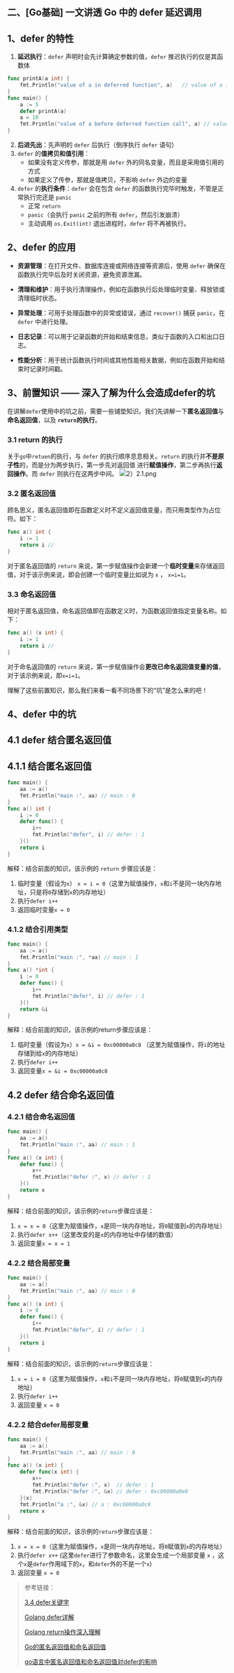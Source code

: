 ## 二、[Go基础] 一文讲透 Go 中的 defer 延迟调用

## 1、defer 的特性

1. **延迟执行**：`defer` 声明时会先计算确定参数的值，`defer` 推迟执行的仅是其函数体
```go
func printA(a int) {
	fmt.Println("value of a in deferred function", a)	// value of a in deferred function 5
}
func main() {
	a := 5
	defer printA(a)
	a = 10
	fmt.Println("value of a before deferred function call", a) // value of a before deferred function call 10
}
```
2. **后进先出**：先声明的 `defer` 后执行（倒序执行 `defer` 语句）
3. `defer` 的**值拷贝和值引用**：
   - 如果没有定义传参，那就是用 `defer` 外的同名变量，而且是采用值引用的方式
   - 如果定义了传参，那就是值拷贝，不影响 `defer` 外边的变量
4. `defer` 的**执行条件**：`defer` 会在包含 `defer` 的函数执行完毕时触发，不管是正常执行完还是 `panic`
   - 正常 `return`
   - `panic`（会执行 `panic` 之前的所有 `defer`，然后引发崩溃）
   - 主动调用 `os.Exit(int)` 退出进程时，`defer` 将不再被执行。

## 2、defer 的应用

- **资源管理**：在打开文件、数据库连接或网络连接等资源后，使用 `defer` 确保在函数执行完毕后及时关闭资源，避免资源泄漏。

- **清理和维护**：用于执行清理操作，例如在函数执行后处理临时变量、释放锁或清理临时状态。

- **异常处理**：可用于处理函数中的异常或错误，通过 `recover()` 捕获 `panic`，在 `defer` 中进行处理。

- **日志记录**：可以用于记录函数的开始和结束信息，类似于函数的入口和出口日志。

- **性能分析**：用于统计函数执行时间或其他性能相关数据，例如在函数开始和结束时记录时间戳。

## 3、前置知识 —— 深入了解为什么会造成defer的坑

在讲解`defer`使用中的坑之前，需要一些铺垫知识。我们先讲解一下**匿名返回值**与**命名返回值**，以及 **`return`的执行**。

### 3.1 return 的执行

关于`go`中`retuen`的执行，与 `defer` 的执行顺序息息相关。`return` 的执行并**不是原子性**的，而是分为两步执行，第一步先对返回值
进行**赋值操作**，第二步再执行**返回操作**。而 `defer` 则执行在这两步中间。
![2）2.1.png](pictures/2）2.1.png)

### 3.2 匿名返回值

顾名思义，匿名返回值即在函数定义时不定义返回值变量，而只用类型作为占位符。如下：

```go
func a() int {
	i := 1
	return i // 
}
```

对于匿名返回值的 `return` 来说，第一步赋值操作会新建一个**临时变量**来存储返回值，对于该示例来说，即会创建一个临时变量比如说为 `x` ，
`x=i=1`。

### 3.3 命名返回值

相对于匿名返回值，命名返回值即在函数定义时，为函数返回值指定变量名称。如下：
```go
func a() (x int) {
	i := 1
	return i // 
}
```

对于命名返回值的 `return` 来说，第一步赋值操作会**更改已命名返回值变量的值**，对于该示例来说，即`x=i=1`。

理解了这些前置知识，那么我们来看一看不同场景下的“坑”是怎么来的吧！


## 4、defer 中的坑

## 4.1 defer 结合匿名返回值

## 4.1.1 结合匿名返回值

```go
func main() {
	aa := a()
	fmt.Println("main :", aa) // main : 0
}
func a() int {
	i := 0
	defer func() {
		i++
		fmt.Println("defer", i) // defer : 1
	}()
	return i
}
```

解释：结合前面的知识，该示例的 `return` 步骤应该是：
1. 临时变量（假设为`x`） `x = i = 0`（这里为赋值操作，`x`和`i`不是同一块内存地址，只是将`0`存储到`x`的内存地址）
2. 执行`defer i++`
3. 返回临时变量`x = 0`

### 4.1.2 结合引用类型

```go
func main() {
	aa := a()
	fmt.Println("main :", *aa) // main : 1
}
func a() *int {
	i := 0
	defer func() {
		i++
		fmt.Println("defer", i) // defer : 1
	}()
	return &i
}
```

解释：结合前面的知识，该示例的return步骤应该是：
1.  临时变量（假设为`x`）`x = &i = 0xc00000a0c8` （这里为赋值操作，将`i`的地址存储到给`x`的内存地址）
2. 执行`defer i++`
3. 返回变量`x = &i = 0xc00000a0c8`

## 4.2 defer 结合命名返回值

### 4.2.1 结合命名返回值

```go
func main() {
	aa := a()
	fmt.Println("main :", aa) // main : 1
}
func a() (x int) {
	defer func() {
		x++
		fmt.Println("defer :", x) // defer : 1
	}()
	return x
}
```

解释：结合前面的知识，该示例的`return`步骤应该是：
1.  `x = x = 0`（这里为赋值操作，`x`是同一块内存地址，将`0`赋值到`x`的内存地址）
2. 执行`defer x++`（这里改变的是`x`的内存地址中存储的数值）
3. 返回变量`x = x = 1`

### 4.2.2 结合局部变量

```go
func main() {
	aa := a()
	fmt.Println("main :", aa) // main : 0
}
func a() (x int) {
	i := 0
	defer func() {
		i++
		fmt.Println("defer", i) // defer : 1
	}()
	return i
}
```

解释：结合前面的知识，该示例的`return`步骤应该是：
1. `x = i = 0`（这里为赋值操作，`x`和`i`不是同一块内存地址，将`0`赋值到`x`的内存地址）
2. 执行`defer i++`
3. 返回变量 `x = 0`

### 4.2.2 结合defer局部变量

```go
func main() {
	aa := a()
	fmt.Println("main :", aa) // main : 0
}
func a() (x int) {
	defer func(x int) {
		x++
		fmt.Println("defer :", x)  // defer : 1
		fmt.Println("defer :", &x) // defer : 0xc00000a0e8
	}(x)
	fmt.Println("a :", &x) // a : 0xc00000a0c8
	return x
}
```

解释：结合前面的知识，该示例的`return`步骤应该是：
1. `x = x = 0`（这里为赋值操作，`x`是同一块内存地址，将`0`赋值到`x`的内存地址）
2. 执行`defer x++` (这里`defer`进行了参数命名，这里会生成一个局部变量 `x` ，这个`x`是`defer`作用域下的`x`，和`defer`外的不是一个`x`)
3. 返回变量 `x = 0`


> 参考链接：
> 
> [3.4 defer关键字](https://tiancaiamao.gitbooks.io/go-internals/content/zh/03.4.html "3.4 defer关键字")
> 
> [Golang defer详解](https://zhuanlan.zhihu.com/p/621817134 "Golang defer详解")
> 
> [Golang return操作深入理解](https://blog.csdn.net/qq_14997473/article/details/116449166 "Golang return操作深入理解")
> 
> [Go的匿名返回值和命名返回值](https://yunsonbai.top/2022/01/12/go-return/ "Go的匿名返回值和命名返回值")
> 
> [go语言中匿名返回值和命名返回值对defer的影响](https://blog.csdn.net/MrQkeil/article/details/104359630 "go语言中匿名返回值和命名返回值对defer的影响")

